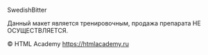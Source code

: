 SwedishBitter

Данный макет является тренировочным, продажа препарата НЕ ОСУЩЕСТВЛЯЕТСЯ.

&#169; HTML Academy
https://htmlacademy.ru